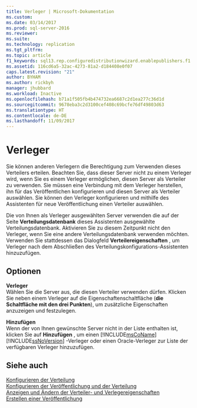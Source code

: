```yaml
---
title: Verleger | Microsoft-Dokumentation
ms.custom: 
ms.date: 03/14/2017
ms.prod: sql-server-2016
ms.reviewer: 
ms.suite: 
ms.technology: replication
ms.tgt_pltfrm: 
ms.topic: article
f1_keywords: sql13.rep.configuredistributionwizard.enablepublishers.f1
ms.assetid: 116cd6a5-32ac-4273-81a2-d184408e0f07
caps.latest.revision: "21"
author: BYHAM
ms.author: rickbyh
manager: jhubbard
ms.workload: Inactive
ms.openlocfilehash: b71a1f505fb4b474732ea6687c2d1ea277c36d1d
ms.sourcegitcommit: 9678eba3c2d3100cef408c69bcfe76df49803d63
ms.translationtype: HT
ms.contentlocale: de-DE
ms.lasthandoff: 11/09/2017
---
```

# <a name="publishers"></a>Verleger
  Sie können anderen Verlegern die Berechtigung zum Verwenden dieses Verteilers erteilen. Beachten Sie, dass dieser Server nicht zu einem Verleger wird, wenn Sie es einem Verleger ermöglichen, diesen Server als Verteiler zu verwenden. Sie müssen eine Verbindung mit dem Verleger herstellen, ihn für das Veröffentlichen konfigurieren und diesen Server als Verteiler auswählen. Sie können den Verleger konfigurieren und mithilfe des Assistenten für neue Veröffentlichung einen Verteiler auswählen.  
  
 Die von Ihnen als Verleger ausgewählten Server verwenden die auf der Seite **Verteilungsdatenbank** dieses Assistenten ausgewählte Verteilungsdatenbank. Aktivieren Sie zu diesem Zeitpunkt nicht den Verleger, wenn Sie eine andere Verteilungsdatenbank verwenden möchten. Verwenden Sie stattdessen das Dialogfeld **Verteilereigenschaften** , um Verleger nach dem Abschließen des Verteilungskonfigurations-Assistenten hinzuzufügen.  
  
## <a name="options"></a>Optionen  
 **Verleger**  
 Wählen Sie die Server aus, die diesen Verteiler verwenden dürfen. Klicken Sie neben einem Verleger auf die Eigenschaftenschaltfläche (**die Schaltfläche mit den drei Punkten**), um zusätzliche Eigenschaften anzuzeigen und festzulegen.  
  
 **Hinzufügen**  
 Wenn der von Ihnen gewünschte Server nicht in der Liste enthalten ist, klicken Sie auf **Hinzufügen** , um einen [!INCLUDE[msCoName](../../includes/msconame-md.md)] [!INCLUDE[ssNoVersion](../../includes/ssnoversion-md.md)] -Verleger oder einen Oracle-Verleger zur Liste der verfügbaren Verleger hinzuzufügen.  
  
## <a name="see-also"></a>Siehe auch  
 [Konfigurieren der Verteilung](../../relational-databases/replication/configure-distribution.md)   
 [Konfigurieren der Veröffentlichung und der Verteilung](../../relational-databases/replication/configure-publishing-and-distribution.md)   
 [Anzeigen und Ändern der Verteiler- und Verlegereigenschaften](../../relational-databases/replication/view-and-modify-distributor-and-publisher-properties.md)   
 [Erstellen einer Veröffentlichung](../../relational-databases/replication/publish/create-a-publication.md)  
  
  
